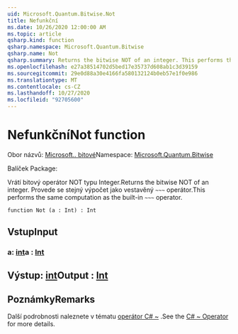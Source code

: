 ```yaml
---
uid: Microsoft.Quantum.Bitwise.Not
title: Nefunkční
ms.date: 10/26/2020 12:00:00 AM
ms.topic: article
qsharp.kind: function
qsharp.namespace: Microsoft.Quantum.Bitwise
qsharp.name: Not
qsharp.summary: Returns the bitwise NOT of an integer. This performs the same computation as the built-in `~~~` operator.
ms.openlocfilehash: e27a38514702d5bed17e35737d608ab1c3d39159
ms.sourcegitcommit: 29e0d88a30e4166fa580132124b0eb57e1f0e986
ms.translationtype: MT
ms.contentlocale: cs-CZ
ms.lasthandoff: 10/27/2020
ms.locfileid: "92705600"
---
```

# <a name="not-function"></a><span data-ttu-id="40c17-102">Nefunkční</span><span class="sxs-lookup"><span data-stu-id="40c17-102">Not function</span></span>

<span data-ttu-id="40c17-103">Obor názvů: [Microsoft.. bitové](xref:Microsoft.Quantum.Bitwise)</span><span class="sxs-lookup"><span data-stu-id="40c17-103">Namespace: [Microsoft.Quantum.Bitwise](xref:Microsoft.Quantum.Bitwise)</span></span>

<span data-ttu-id="40c17-104">Balíček [](https://nuget.org/packages/)</span><span class="sxs-lookup"><span data-stu-id="40c17-104">Package: [](https://nuget.org/packages/)</span></span>


<span data-ttu-id="40c17-105">Vrátí bitový operátor NOT typu Integer.</span><span class="sxs-lookup"><span data-stu-id="40c17-105">Returns the bitwise NOT of an integer.</span></span>
<span data-ttu-id="40c17-106">Provede se stejný výpočet jako vestavěný `~~~` operátor.</span><span class="sxs-lookup"><span data-stu-id="40c17-106">This performs the same computation as the built-in `~~~` operator.</span></span>

```qsharp
function Not (a : Int) : Int
```


## <a name="input"></a><span data-ttu-id="40c17-107">Vstup</span><span class="sxs-lookup"><span data-stu-id="40c17-107">Input</span></span>

### <a name="a--int"></a><span data-ttu-id="40c17-108">a: [int](xref:microsoft.quantum.lang-ref.int)</span><span class="sxs-lookup"><span data-stu-id="40c17-108">a : [Int](xref:microsoft.quantum.lang-ref.int)</span></span>





## <a name="output--int"></a><span data-ttu-id="40c17-109">Výstup: [int](xref:microsoft.quantum.lang-ref.int)</span><span class="sxs-lookup"><span data-stu-id="40c17-109">Output : [Int](xref:microsoft.quantum.lang-ref.int)</span></span>



## <a name="remarks"></a><span data-ttu-id="40c17-110">Poznámky</span><span class="sxs-lookup"><span data-stu-id="40c17-110">Remarks</span></span>

<span data-ttu-id="40c17-111">Další podrobnosti naleznete v tématu [operátor C# ~](https://docs.microsoft.com/dotnet/csharp/language-reference/operators/bitwise-complement-operator) .</span><span class="sxs-lookup"><span data-stu-id="40c17-111">See the [C# ~ Operator](https://docs.microsoft.com/dotnet/csharp/language-reference/operators/bitwise-complement-operator) for more details.</span></span>
